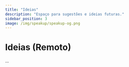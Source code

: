 ```yaml
---
title: "Ideias"
description: "Espaço para sugestões e ideias futuras."
sidebar_position: 3
image: /img/speakup/speakup-og.png
---
```


# Ideias (Remoto)

...
